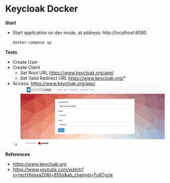 # Keycloak Docker

**Start**
- Start application on dev mode, at address: http://localhost:8080
  ```bash
  docker-compose up
  ```
**Tests**
- Create User
- Create Client
  - Set Root URL https://www.keycloak.org/app/
  - Set Valid Redirect URL https://www.keycloak.org/*
- Access: https://www.keycloak.org/app/
  - ![image](./docs/assets/test-authentication.png)

**References**
- https://www.keycloak.org
- https://www.youtube.com/watch?v=rgcHXpxxaZ0&t=855s&ab_channel=FullCycle